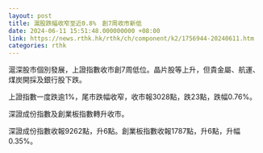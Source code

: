 ```yaml
---
layout: post
title: 滬股跌幅收窄至近0.8%　創7周收市新低
date: 2024-06-11 15:51:48.000000000 +08:00
link: https://news.rthk.hk/rthk/ch/component/k2/1756944-20240611.htm
categories: rthk
---
```


滬深股市個別發展，上證指數收市創7周低位。晶片股等上升，但貴金屬、航運、煤炭開採及銀行股下跌。

上證指數一度跌逾1%，尾市跌幅收窄，收市報3028點，跌23點，跌幅0.76%。

深證成份指數及創業板指數轉升收市。

深證成份指數收報9262點，升6點。創業板指數收報1787點，升6點，升幅0.35%。　
